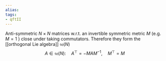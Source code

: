 ```yaml
---
alias:
tags:
- qftII
---
```

Anti-symmetric $N \times N$ matrices w.r.t. an invertible symmetric metric $M$ (e.g. $M=1$ ) close under taking commutators. Therefore they form the [[orthogonal Lie algebra]] $\mathfrak{s o}(N)$
$$
A \in \mathfrak{s o}(N): \quad A^{\top}=-M A M^{-1}, \quad M^{\top}=M
$$